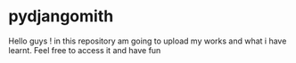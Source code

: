 # pydjangomith
Hello guys ! in this repository am going to upload my works and what i have learnt. Feel free to access it and have fun   
